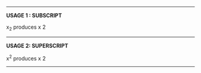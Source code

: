 ***
**USAGE 1 : SUBSCRIPT**

x<sub>2</sub> produces x 2

***
**USAGE 2: SUPERSCRIPT**

x<sup>2</sup> produces x 2

***
